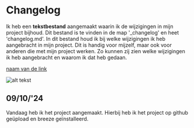 # Changelog

Ik heb een **tekstbestand** aangemaakt waarin ik de wijzigingen in mijn project bijhoud. Dit bestand is te vinden in de
map '_changelog' en heet 'changelog.md'. In dit bestand houd ik bij welke wijzigingen ik heb aangebracht in mijn
project. Dit is handig voor mijzelf, maar ook voor anderen die met mijn project werken. Zo kunnen zij zien welke
wijzigingen ik heb aangebracht en waarom ik dat heb gedaan.

[naam van de link](www.google.com)

![alt tekst](./img.webp)

## 09/10/'24

Vandaag heb ik het project aangemaakt. Hierbij heb ik het project op github geüpload en breeze geïnstalleerd.
